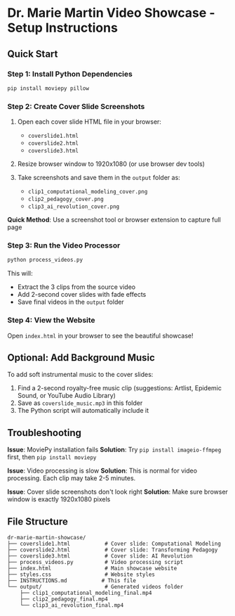 # Dr. Marie Martin Video Showcase - Setup Instructions

## Quick Start

### Step 1: Install Python Dependencies

```bash
pip install moviepy pillow
```

### Step 2: Create Cover Slide Screenshots

1. Open each cover slide HTML file in your browser:
   - `coverslide1.html`
   - `coverslide2.html`
   - `coverslide3.html`

2. Resize browser window to 1920x1080 (or use browser dev tools)

3. Take screenshots and save them in the `output` folder as:
   - `clip1_computational_modeling_cover.png`
   - `clip2_pedagogy_cover.png`
   - `clip3_ai_revolution_cover.png`

**Quick Method**: Use a screenshot tool or browser extension to capture full page

### Step 3: Run the Video Processor

```bash
python process_videos.py
```

This will:
- Extract the 3 clips from the source video
- Add 2-second cover slides with fade effects
- Save final videos in the `output` folder

### Step 4: View the Website

Open `index.html` in your browser to see the beautiful showcase!

## Optional: Add Background Music

To add soft instrumental music to the cover slides:

1. Find a 2-second royalty-free music clip (suggestions: Artlist, Epidemic Sound, or YouTube Audio Library)
2. Save as `coverslide_music.mp3` in this folder
3. The Python script will automatically include it

## Troubleshooting

**Issue**: MoviePy installation fails
**Solution**: Try `pip install imageio-ffmpeg` first, then `pip install moviepy`

**Issue**: Video processing is slow
**Solution**: This is normal for video processing. Each clip may take 2-5 minutes.

**Issue**: Cover slide screenshots don't look right
**Solution**: Make sure browser window is exactly 1920x1080 pixels

## File Structure

```
dr-marie-martin-showcase/
├── coverslide1.html           # Cover slide: Computational Modeling
├── coverslide2.html           # Cover slide: Transforming Pedagogy
├── coverslide3.html           # Cover slide: AI Revolution
├── process_videos.py          # Video processing script
├── index.html                 # Main showcase website
├── styles.css                 # Website styles
├── INSTRUCTIONS.md           # This file
└── output/                    # Generated videos folder
    ├── clip1_computational_modeling_final.mp4
    ├── clip2_pedagogy_final.mp4
    └── clip3_ai_revolution_final.mp4
```
